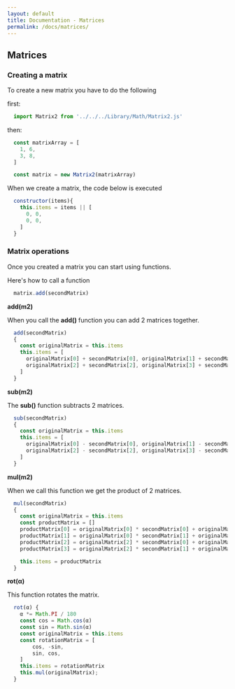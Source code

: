 ```yaml
---
layout: default
title: Documentation - Matrices
permalink: /docs/matrices/
---
```


## Matrices

### Creating a matrix

To create a new matrix you have to do the following

first:

```js
  import Matrix2 from '../../../Library/Math/Matrix2.js'
```

then:

```js
  const matrixArray = [
    1, 6,
    3, 8,
  ]

  const matrix = new Matrix2(matrixArray)
```


When we create a matrix, the code below is executed

```js
  constructor(items){
    this.items = items || [
      0, 0,
      0, 0,
    ]
  }

```

### Matrix operations
Once you created a matrix you can start using functions.

Here's how to call a function

```js
  matrix.add(secondMatrix)
```

**add(m2)**

When you call the **add()** function you can add 2 matrices together.

```js
  add(secondMatrix)
  {
    const originalMatrix = this.items
    this.items = [
      originalMatrix[0] + secondMatrix[0], originalMatrix[1] + secondMatrix[1],
      originalMatrix[2] + secondMatrix[2], originalMatrix[3] + secondMatrix[3]
    ]
  }
```

**sub(m2)**

The **sub()** function subtracts 2 matrices.

```js
  sub(secondMatrix)
  {
    const originalMatrix = this.items
    this.items = [
      originalMatrix[0] - secondMatrix[0], originalMatrix[1] - secondMatrix[1],
      originalMatrix[2] - secondMatrix[2], originalMatrix[3] - secondMatrix[3]
    ]
  }
```

**mul(m2)**

When we call this function we get the product of 2 matrices.

```js
  mul(secondMatrix)
  {
    const originalMatrix = this.items
    const productMatrix = []
    productMatrix[0] = originalMatrix[0] * secondMatrix[0] + originalMatrix[1] * secondMatrix[2]
    productMatrix[1] = originalMatrix[0] * secondMatrix[1] + originalMatrix[1] * secondMatrix[3]
    productMatrix[2] = originalMatrix[2] * secondMatrix[0] + originalMatrix[3] * secondMatrix[2]
    productMatrix[3] = originalMatrix[2] * secondMatrix[1] + originalMatrix[3] * secondMatrix[3]

    this.items = productMatrix
  }
```

**rot(α)**

This function rotates the matrix.

```js
  rot(α) {
    α *= Math.PI / 180
    const cos = Math.cos(α)
    const sin = Math.sin(α)
    const originalMatrix = this.items
    const rotationMatrix = [
        cos, -sin,
        sin, cos,
    ]
    this.items = rotationMatrix
    this.mul(originalMatrix);
  }
```





